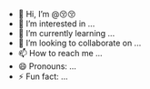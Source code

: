 - 👋 Hi, I’m @😚😚
- 👀 I’m interested in ...
- 🌱 I’m currently learning ...
- 💞️ I’m looking to collaborate on ...
- 📫 How to reach me ...
- 😄 Pronouns: ...
- ⚡ Fun fact: ...

<!---
yusofsaid/yusofsaid is a ✨ special ✨ repository because its `README.md` (this file) appears on your GitHub profile.
You can click the Preview link to take a look at your changes.
--->
